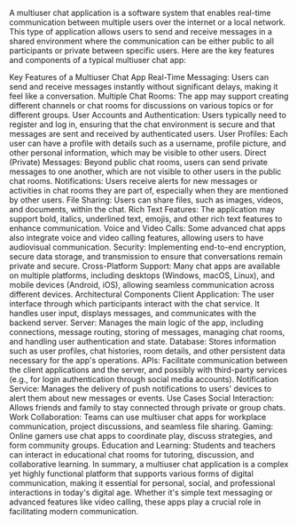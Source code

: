 A multiuser chat application is a software system that enables real-time communication between multiple users over the internet or a local network. This type of application allows users to send and receive messages in a shared environment where the communication can be either public to all participants or private between specific users. Here are the key features and components of a typical multiuser chat app:

Key Features of a Multiuser Chat App
Real-Time Messaging: Users can send and receive messages instantly without significant delays, making it feel like a conversation.
Multiple Chat Rooms: The app may support creating different channels or chat rooms for discussions on various topics or for different groups.
User Accounts and Authentication: Users typically need to register and log in, ensuring that the chat environment is secure and that messages are sent and received by authenticated users.
User Profiles: Each user can have a profile with details such as a username, profile picture, and other personal information, which may be visible to other users.
Direct (Private) Messages: Beyond public chat rooms, users can send private messages to one another, which are not visible to other users in the public chat rooms.
Notifications: Users receive alerts for new messages or activities in chat rooms they are part of, especially when they are mentioned by other users.
File Sharing: Users can share files, such as images, videos, and documents, within the chat.
Rich Text Features: The application may support bold, italics, underlined text, emojis, and other rich text features to enhance communication.
Voice and Video Calls: Some advanced chat apps also integrate voice and video calling features, allowing users to have audiovisual communication.
Security: Implementing end-to-end encryption, secure data storage, and transmission to ensure that conversations remain private and secure.
Cross-Platform Support: Many chat apps are available on multiple platforms, including desktops (Windows, macOS, Linux), and mobile devices (Android, iOS), allowing seamless communication across different devices.
Architectural Components
Client Application: The user interface through which participants interact with the chat service. It handles user input, displays messages, and communicates with the backend server.
Server: Manages the main logic of the app, including connections, message routing, storing of messages, managing chat rooms, and handling user authentication and state.
Database: Stores information such as user profiles, chat histories, room details, and other persistent data necessary for the app's operations.
APIs: Facilitate communication between the client applications and the server, and possibly with third-party services (e.g., for login authentication through social media accounts).
Notification Service: Manages the delivery of push notifications to users' devices to alert them about new messages or events.
Use Cases
Social Interaction: Allows friends and family to stay connected through private or group chats.
Work Collaboration: Teams can use multiuser chat apps for workplace communication, project discussions, and seamless file sharing.
Gaming: Online gamers use chat apps to coordinate play, discuss strategies, and form community groups.
Education and Learning: Students and teachers can interact in educational chat rooms for tutoring, discussion, and collaborative learning.
In summary, a multiuser chat application is a complex yet highly functional platform that supports various forms of digital communication, making it essential for personal, social, and professional interactions in today's digital age. Whether it's simple text messaging or advanced features like video calling, these apps play a crucial role in facilitating modern communication.






